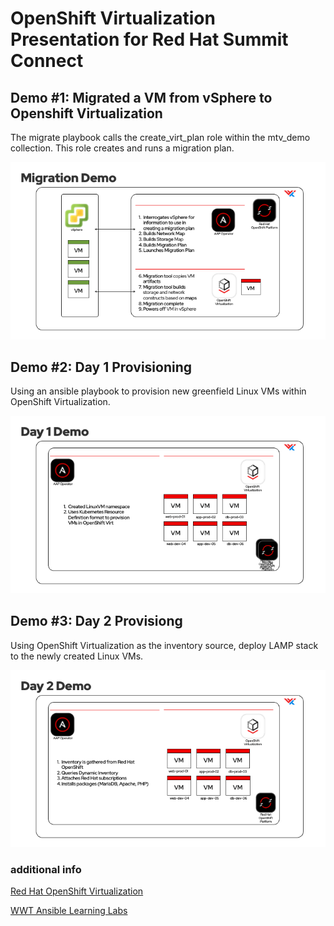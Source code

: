 # OpenShift Virtualization Presentation for Red Hat Summit Connect

## Demo #1: Migrated a VM from vSphere to Openshift Virtualization

The migrate playbook calls the create_virt_plan role within the mtv_demo collection. This role creates and runs a migration plan.

![Migration-Demo](./images/Migration-Demo.png)

## Demo #2: Day 1 Provisioning

Using an ansible playbook to provision new greenfield Linux VMs within OpenShift Virtualization.


![Day1-Demo](./images/Day1-Demo.png)

## Demo #3: Day 2 Provisiong

Using OpenShift Virtualization as the inventory source, deploy LAMP stack to the newly created Linux VMs.

![Day2-Demo](./images/Day2-Demo.png)


### additional info

[Red Hat OpenShift Virtualization](https://www.redhat.com/en/technologies/cloud-computing/openshift/virtualization)

[WWT Ansible Learning Labs](https://www.wwt.com/learning-series/infrastructure-automation)
